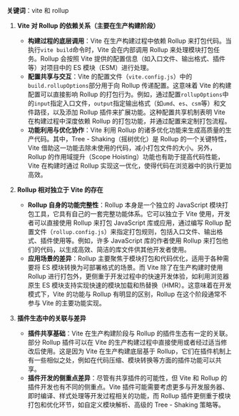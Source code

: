 **关键词**：vite 和 rollup

1. **Vite 对 Rollup 的依赖关系（主要在生产构建阶段）**

   - **构建过程的底层调用**：Vite 在生产构建过程中依赖 Rollup 来打包代码。当执行`vite build`命令时，Vite 会在内部调用 Rollup 来处理模块打包任务。Rollup 会按照 Vite 提供的配置信息（如入口文件、输出格式、插件等）对项目中的 ES 模块（ESM）进行处理。
   - **配置共享与交互**：Vite 的配置文件（`vite.config.js`）中的`build.rollupOptions`部分用于向 Rollup 传递配置。这意味着 Vite 的构建配置可以直接影响 Rollup 的打包行为。例如，通过配置`rollupOptions`中的`input`指定入口文件，`output`指定输出格式（如`umd`、`es`、`csm`等）和文件路径，以及添加 Rollup 插件来扩展功能。这种配置共享机制表明 Vite 在构建过程中深度依赖 Rollup 的打包功能，并通过配置来定制打包流程。
   - **功能利用与优化协作**：Vite 利用 Rollup 的诸多优化功能来生成高质量的生产代码。其中，Tree - Shaking（摇树优化）是 Rollup 的一个关键特性，Vite 借助这一功能去除未使用的代码，减小打包文件的大小。另外，Rollup 的作用域提升（Scope Hoisting）功能也有助于提高代码性能，Vite 在构建时通过 Rollup 实现这一优化，使得代码在浏览器中的执行更加高效。

2. **Rollup 相对独立于 Vite 的存在**

   - **Rollup 自身的功能完整性**：Rollup 本身是一个独立的 JavaScript 模块打包工具，它具有自己的一套完整功能体系。它可以独立于 Vite 使用，开发者可以直接使用 Rollup 来打包 JavaScript 库或应用，通过编写 Rollup 配置文件（`rollup.config.js`）来指定打包规则，包括入口文件、输出格式、插件使用等。例如，许多 JavaScript 库的作者使用 Rollup 来打包他们的代码，以生成高效、简洁的库文件供其他开发者使用。
   - **应用场景的差异**：Rollup 主要聚焦于模块打包和代码优化，适用于各种需要将 ES 模块转换为可部署格式的场景。而 Vite 除了在生产构建时使用 Rollup 进行打包外，更侧重于开发过程中的快速开发体验，如利用浏览器原生 ES 模块支持实现快速的模块加载和热替换（HMR）。这意味着在开发模式下，Vite 的功能与 Rollup 有明显的区别，Rollup 在这个阶段通常不参与 Vite 的主要功能实现。

3. **插件生态中的关联与差异**
   - **插件共享基础**：Vite 在生产构建阶段与 Rollup 的插件生态有一定的关联。部分 Rollup 插件可以在 Vite 的生产构建过程中直接使用或者经过适当修改后使用。这是因为 Vite 在生产构建底层基于 Rollup，它们在插件机制上有一些相似之处，例如在代码压缩、模块转换等方面的插件功能可以共享。
   - **插件开发的侧重点差异**：尽管有共享插件的可能性，但 Vite 和 Rollup 的插件开发也有不同的侧重点。Vite 插件可能需要考虑更多与开发服务器、即时编译、样式处理等开发过程相关的功能，而 Rollup 插件更侧重于模块打包和优化环节，如自定义模块解析、高级的 Tree - Shaking 策略等。
